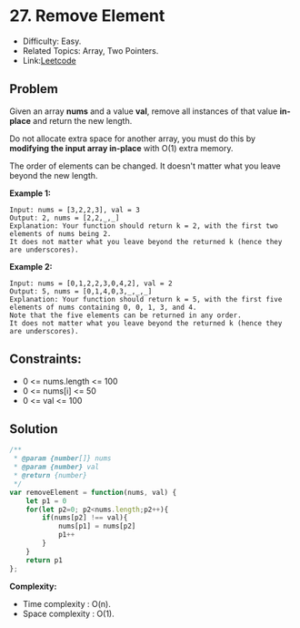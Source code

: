 # 27. Remove Element

- Difficulty: Easy.
- Related Topics: Array, Two Pointers.
- Link:[Leetcode](https://leetcode.com/problems/remove-element/?envType=study-plan-v2&envId=top-interview-150)

## Problem

Given an array **nums** and a value **val**, remove all instances of that value **in-place** and return the new length.

Do not allocate extra space for another array, you must do this by **modifying the input array in-place** with O(1) extra memory.

The order of elements can be changed. It doesn't matter what you leave beyond the new length.

**Example 1:**

```
Input: nums = [3,2,2,3], val = 3
Output: 2, nums = [2,2,_,_]
Explanation: Your function should return k = 2, with the first two elements of nums being 2.
It does not matter what you leave beyond the returned k (hence they are underscores).
```

**Example 2:**

```
Input: nums = [0,1,2,2,3,0,4,2], val = 2
Output: 5, nums = [0,1,4,0,3,_,_,_]
Explanation: Your function should return k = 5, with the first five elements of nums containing 0, 0, 1, 3, and 4.
Note that the five elements can be returned in any order.
It does not matter what you leave beyond the returned k (hence they are underscores).
```

## Constraints:
- 0 <= nums.length <= 100
- 0 <= nums[i] <= 50
- 0 <= val <= 100

## Solution

```javascript
/**
 * @param {number[]} nums
 * @param {number} val
 * @return {number}
 */
var removeElement = function(nums, val) {
    let p1 = 0
    for(let p2=0; p2<nums.length;p2++){
        if(nums[p2] !== val){
            nums[p1] = nums[p2]  
            p1++  
        }
    }
    return p1
};
```

**Complexity:**

* Time complexity : O(n).
* Space complexity : O(1).